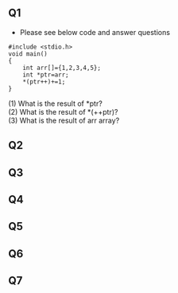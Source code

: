 ## Q1
* Please see below code and answer questions
```
#include <stdio.h>
void main()
{
	int arr[]={1,2,3,4,5};
	int *ptr=arr;
	*(ptr++)+=1;
}
```
(1) What is the result of *ptr? <br>
(2) What is the result of *(++ptr)? <br>
(3) What is the result of arr array?

## Q2

## Q3

## Q4

## Q5

## Q6

## Q7

